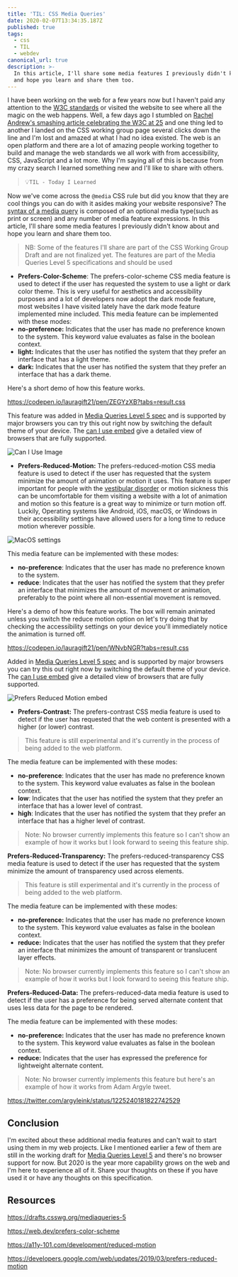 ```yaml
---
title: 'TIL: CSS Media Queries'
date: 2020-02-07T13:34:35.187Z
published: true
tags:
  - css
  - TIL
  - webdev
canonical_url: true
description: >-
  In this article, I'll share some media features I previously didn't know about
  and hope you learn and share them too.
---
```

I have been working on the web for a few years now but I haven't paid any attention to the [W3C standards](https://www.w3.org/) or visited the website to see where all the magic on the web happens. Well, a few days ago I stumbled on [Rachel Andrew's smashing article celebrating the W3C at 25](https://www.smashingmagazine.com/2019/10/happy-birthday-w3c/) and one thing led to another I landed on the CSS working group page several clicks down the line and I'm lost and amazed at what I had no idea existed. The web is an open platform and there are a lot of amazing people working together to build and manage the web standards we all work with from accessibility, CSS, JavaScript and a lot more. Why I'm saying all of this is because from my crazy search I learned something new and I'll like to share with others.

> 💡`TIL - Today I Learned`

Now we've come across the `@media` CSS rule but did you know that they are cool things you can do with it asides making your website responsive? The [syntax of a media query](https://developer.mozilla.org/en-US/docs/Web/CSS/Media_Queries/Using_media_queries) is composed of an optional media type(such as print or screen) and any number of media feature expressions. In this article, I'll share some media features I previously didn't know about and hope you learn and share them too.

> NB: Some of the features I'll share are part of the CSS Working Group Draft and are not finalized yet. The features are part of the Media Queries Level 5 specifications and should be used 

* **Prefers-Color-Scheme**: The prefers-color-scheme CSS media feature is used to detect if the user has requested the system to use a light or dark color theme. This is very useful for aesthetics and accessibility purposes and a lot of developers now adopt the dark mode feature, most websites I have visited lately have the dark mode feature implemented mine included. This media feature can be implemented with these modes: 
* **no-preference:** Indicates that the user has made no preference known to the system. This keyword value evaluates as false in the boolean context.
* **light:** Indicates that the user has notified the system that they prefer an interface that has a light theme.
* **dark:** Indicates that the user has notified the system that they prefer an interface that has a dark theme.

Here's a short demo of how this feature works.

https://codepen.io/lauragift21/pen/ZEGYzXB?tabs=result,css

This feature was added in [Media Queries Level 5 spec](https://drafts.csswg.org/mediaqueries-5/#prefers-color-scheme) and is supported by major browsers you can try this out right now by switching the default theme of your device. The [can I use embed](https://caniuse.com/) give a detailed view of browsers that are fully supported.

![Can I Use Image](https://dev-to-uploads.s3.amazonaws.com/i/lwhsv1gesnswh0g1868v.png)

* **Prefers-Reduced-Motion:** The prefers-reduced-motion CSS media feature is used to detect if the user has requested that the system minimize the amount of animation or motion it uses. This feature is super important for people with the [vestibular disorder](https://vestibular.org/understanding-vestibular-disorder) or motion sickness this can be uncomfortable for them visiting a website with a lot of animation and motion so this feature is a great way to minimize or turn motion off. Luckily, Operating systems like Android, iOS, macOS, or Windows in their accessibility settings have allowed users for a long time to reduce motion wherever possible.

![MacOS settings](https://dev-to-uploads.s3.amazonaws.com/i/vlr74psyz92nza7araxq.png)

This media feature can be implemented with these modes: 

* **no-preference**: Indicates that the user has made no preference known to the system.
* **reduce**: Indicates that the user has notified the system that they prefer an interface that minimizes the amount of movement or animation, preferably to the point where all non-essential movement is removed. 

Here's a demo of how this feature works. The box will remain animated unless you switch the reduce motion option on let's try doing that by checking the accessibility settings on your device you'll immediately notice the animation is turned off.

https://codepen.io/lauragift21/pen/WNvbNGR?tabs=result,css

Added in [Media Queries Level 5 spec](https://drafts.csswg.org/mediaqueries-5/#prefers-reduced-motion) and is supported by major browsers you can try this out right now by switching the default theme of your device. The [can I use embed](https://caniuse.com/) give a detailed view of browsers that are fully supported.

![Prefers Reduced Motion embed](https://dev-to-uploads.s3.amazonaws.com/i/pfnjmi9npnwd5s94liz3.png)

* **Prefers-Contrast:** The prefers-contrast CSS media feature is used to detect if the user has requested that the web content is presented with a higher (or lower) contrast. 

> This feature is still experimental and it's currently in the process of being added to the web platform.

The media feature can be implemented with these modes: 

* **no-preference**: Indicates that the user has made no preference known to the system. This keyword value evaluates as false in the boolean context.
* **low**: Indicates that the user has notified the system that they prefer an interface that has a lower level of contrast.
* **high**: Indicates that the user has notified the system that they prefer an interface that has a higher level of contrast.

> Note: No browser currently implements this feature so I can't show an example of how it works but I look forward to seeing this feature ship.

**Prefers-Reduced-Transparency:** The prefers-reduced-transparency CSS media feature is used to detect if the user has requested that the system minimize the amount of transparency used across elements.

> This feature is still experimental and it's currently in the process of being added to the web platform.

The media feature can be implemented with these modes: 

* **no-preference:** Indicates that the user has made no preference known to the system. This keyword value evaluates as false in the boolean context.
* **reduce:** Indicates that the user has notified the system that they prefer an interface that minimizes the amount of transparent or translucent layer effects. 

> Note: No browser currently implements this feature so I can't show an example of how it works but I look forward to seeing this feature ship.

**Prefers-Reduced-Data:** The prefers-reduced-data media feature is used to detect if the user has a preference for being served alternate content that uses less data for the page to be rendered.

The media feature can be implemented with these modes: 

* **no-preference:** Indicates that the user has made no preference known to the system. This keyword value evaluates as false in the boolean context. 
* **reduce:** Indicates that the user has expressed the preference for lightweight alternate content.  

> Note: No browser currently implements this feature but here's an example of how it works from Adam Argyle tweet.

https://twitter.com/argyleink/status/1225240181822742529

## Conclusion

I'm excited about these additional media features and can't wait to start using them in my web projects. Like I mentioned earlier a few of them are still in the working draft for [Media Queries Level 5](https://drafts.csswg.org/mediaqueries-5/) and there's no browser support for now. But 2020 is the year more capability grows on the web and I'm here to experience all of it. Share your thoughts on these if you have used it or have any thoughts on this specification.

## Resources

https://drafts.csswg.org/mediaqueries-5 

https://web.dev/prefers-color-scheme 

https://a11y-101.com/development/reduced-motion

https://developers.google.com/web/updates/2019/03/prefers-reduced-motion
